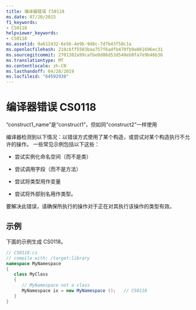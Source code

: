 ```yaml
---
title: 编译器错误 CS0118
ms.date: 07/20/2015
f1_keywords:
- CS0118
helpviewer_keywords:
- CS0118
ms.assetid: 9a612432-6e56-4e9b-9d8c-7d7b43f58c1a
ms.openlocfilehash: 218cbff5503baa757f6adfb470fb9a081696ec31
ms.sourcegitcommit: 2701302a99cafbe0d86d53d540eb0fa7e9b46b36
ms.translationtype: MT
ms.contentlocale: zh-CN
ms.lasthandoff: 04/28/2019
ms.locfileid: "64592938"
---
```

# <a name="compiler-error-cs0118"></a>编译器错误 CS0118
“construct1_name”是“construct1”，但如同“construct2”一样使用  
  
 编译器检测到以下情况：以错误方式使用了某个构造，或尝试对某个构造执行不允许的操作。 一些常见示例包括以下这些：  
  
- 尝试实例化命名空间（而不是类）  
  
- 尝试调用字段（而不是方法）  
  
- 尝试将类型用作变量  
  
- 尝试将外部别名用作类型。  
  
 要解决此错误，请确保所执行的操作对于正在对其执行该操作的类型有效。  
  
## <a name="example"></a>示例  
 下面的示例生成 CS0118。  
  
```csharp  
// CS0118.cs  
// compile with: /target:library  
namespace MyNamespace  
{  
   class MyClass  
   {  
      // MyNamespace not a class  
      MyNamespace ix = new MyNamespace ();   // CS0118  
   }  
}  
```
